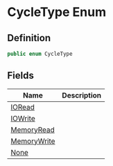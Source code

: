 # CycleType Enum
## Definition

```c#
public enum CycleType
```

## Fields

| Name | Description |
| ---- | ----------- |
| [IORead](MrKWatkins.EmulatorTestSuites.Z80.CycleType.md#fields) |  |
| [IOWrite](MrKWatkins.EmulatorTestSuites.Z80.CycleType.md#fields) |  |
| [MemoryRead](MrKWatkins.EmulatorTestSuites.Z80.CycleType.md#fields) |  |
| [MemoryWrite](MrKWatkins.EmulatorTestSuites.Z80.CycleType.md#fields) |  |
| [None](MrKWatkins.EmulatorTestSuites.Z80.CycleType.md#fields) |  |

